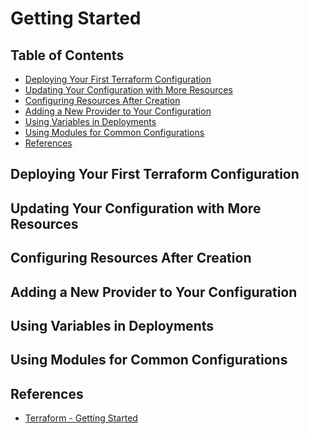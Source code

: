 # Getting Started


## Table of Contents
<!-- START doctoc generated TOC please keep comment here to allow auto update -->
<!-- DON'T EDIT THIS SECTION, INSTEAD RE-RUN doctoc TO UPDATE -->


- [Deploying Your First Terraform Configuration](#deploying-your-first-terraform-configuration)
- [Updating Your Configuration with More Resources](#updating-your-configuration-with-more-resources)
- [Configuring Resources After Creation](#configuring-resources-after-creation)
- [Adding a New Provider to Your Configuration](#adding-a-new-provider-to-your-configuration)
- [Using Variables in Deployments](#using-variables-in-deployments)
- [Using Modules for Common Configurations](#using-modules-for-common-configurations)
- [References](#references)

<!-- END doctoc generated TOC please keep comment here to allow auto update -->

## Deploying Your First Terraform Configuration


## Updating Your Configuration with More Resources


## Configuring Resources After Creation


## Adding a New Provider to Your Configuration


## Using Variables in Deployments


## Using Modules for Common Configurations


## References
- [Terraform - Getting Started](https://app.pluralsight.com/library/courses/terraform-getting-started/table-of-contents)
